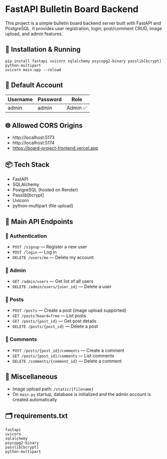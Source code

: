 # FastAPI Bulletin Board Backend

This project is a simple bulletin board backend server built with FastAPI and PostgreSQL. It provides user registration, login, post/comment CRUD, image upload, and admin features.

## 🔧 Installation & Running

    pip install fastapi uvicorn sqlalchemy psycopg2-binary passlib[bcrypt] python-multipart
    uvicorn main:app --reload

## 📌 Default Account

| Username | Password | Role      |
|----------|----------|-----------|
| admin    | admin    | Admin ✅  |

## 🌐 Allowed CORS Origins

- http://localhost:5173
- http://localhost:5174
- https://board-project-frontend.vercel.app

## 📦 Tech Stack

- FastAPI  
- SQLAlchemy  
- PostgreSQL (hosted on Render)  
- Passlib[bcrypt]  
- Uvicorn  
- python-multipart (file upload)

## 🧪 Main API Endpoints

### 🔐 Authentication
- `POST /signup` — Register a new user  
- `POST /login` — Log in  
- `DELETE /users/me` — Delete my account  

### 👤 Admin
- `GET /admin/users` — Get list of all users  
- `DELETE /admin/users/{user_id}` — Delete a user  

### 📝 Posts
- `POST /posts` — Create a post (image upload supported)  
- `GET /posts?board=free` — List posts  
- `GET /posts/{post_id}` — Get post details  
- `DELETE /posts/{post_id}` — Delete a post  

### 💬 Comments
- `POST /posts/{post_id}/comments` — Create a comment  
- `GET /posts/{post_id}/comments` — List comments  
- `DELETE /comments/{comment_id}` — Delete a comment  

## 📁 Miscellaneous

- Image upload path: `/static/{filename}`  
- On `main.py` startup, database is initialized and the admin account is created automatically  

## 🗂 requirements.txt

    fastapi
    uvicorn
    sqlalchemy
    psycopg2-binary
    passlib[bcrypt]
    python-multipart
